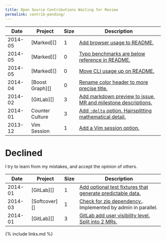```yaml
---
title: Open Source Contributions Waiting for Review
permalink: contrib-pending/
---
```


<!--
| 2014-07 | [][] |  | []() |

confirmed issue: https://github.com/gitlabhq/gitlabhq/issues/6351
duplicate: http://feedback.gitlab.com/forums/176466-general/suggestions/4077791-login-gitlab-as-another-user-impersonate-functio
mark as fixed: http://feedback.gitlab.com/forums/176466-general/suggestions/5567051-delete-branch-after-accepting-or-closing-a-merge-r
-->

| Date    | Project          | Size | Description                                                                                                     |
|---------|------------------|------|-----------------------------------------------------------------------------------------------------------------|
| 2014-05 | [Marked][]       | 1    | [Add browser usage to README.](https://github.com/chjj/marked/pull/414)                                         |
| 2014-05 | [Marked][]       | 0    | [Typo benchmarks are below reference in README.](https://github.com/chjj/marked/pull/412)                       |
| 2014-05 | [Marked][]       | 0    | [Move CLI usage up on README.](https://github.com/chjj/marked/pull/411)                                         |
| 2014-04 | [Boost Graph][]  | 0    | [Rename color header to more precise title.](https://github.com/boostorg/graph/pull/7)                          |
| 2014-02 | [GitLab][]       | 3    | [Add markdown preview to issue, MR and milestone descriptions.](https://github.com/gitlabhq/gitlabhq/pull/6356) |
| 2014-01 | Counter Culture  | 3    | [Add `:delta` option. Hairsplitting mathematical detail.](https://github.com/magnusvk/counter_culture/pull/43)  |
| 2013-12 | Vim Session      | 1    | [Add a Vim session option.](https://github.com/xolox/vim-session/pull/81)                                       |

# Declined

I try to learn from my mistakes, and accept the opinion of others.

| Date    | Project       | Size | Description                                                                                                    |
|---------|---------------|------|----------------------------------------------------------------------------------------------------------------|
| 2014-01 | [GitLab][]    | 1    | [Add optional test fixtures that generate predictable data.](https://github.com/gitlabhq/gitlabhq/pull/5896)   |
| 2014-03 | [Softcover][] | 1    | [Check for zip dependency.](https://github.com/softcover/softcover/pull/94). Implemented by admin in parallel. |
| 2014-01 | [GitLab][]    | 3    | [GitLab add user visibility level. Split into 2 MRs.](https://github.com/gitlabhq/gitlabhq/pull/6028)          |

{% include links.md %}
